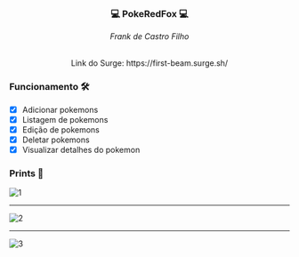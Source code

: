### <p align="center">💻 PokeRedFox 💻</p>

<div align="center" margin-bottom="10px">
  <i>Frank de Castro Filho</i>
</div> 
&nbsp
<p align="center">Link do Surge: https://first-beam.surge.sh/</p>

### Funcionamento 🛠

- [x] Adicionar pokemons
- [x] Listagem de pokemons
- [x] Edição de pokemons
- [x] Deletar pokemons
- [x] Visualizar detalhes do pokemon

### Prints 🎨
![1](https://user-images.githubusercontent.com/17735492/126024325-91d7da11-f473-4c8b-9781-3fdd7dc233fe.png)

***

![2](https://user-images.githubusercontent.com/17735492/126024337-4174162a-ff62-4e10-bb24-49ee7cebb160.png)

***

![3](https://user-images.githubusercontent.com/17735492/126024343-846a4286-df20-4737-925c-9e1a18e72714.png)
